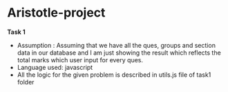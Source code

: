 # Aristotle-project
**Task 1**
 - Assumption : Assuming that we have all the ques, groups and section data in our database and I am just showing the result which reflects the total marks which user input for every ques.
- Language used: javascript
- All the logic for the given problem is described in utils.js file of task1 folder

